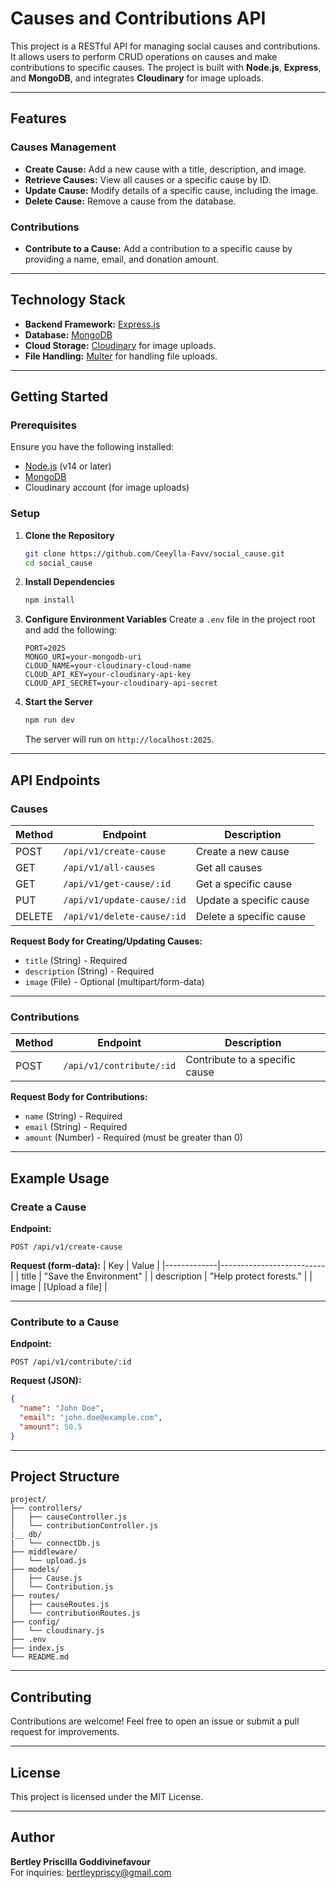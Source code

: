 # **Causes and Contributions API**

This project is a RESTful API for managing social causes and contributions. It allows users to perform CRUD operations on causes and make contributions to specific causes. The project is built with **Node.js**, **Express**, and **MongoDB**, and integrates **Cloudinary** for image uploads.

---

## **Features**

### **Causes Management**
- **Create Cause:** Add a new cause with a title, description, and image.
- **Retrieve Causes:** View all causes or a specific cause by ID.
- **Update Cause:** Modify details of a specific cause, including the image.
- **Delete Cause:** Remove a cause from the database.

### **Contributions**
- **Contribute to a Cause:** Add a contribution to a specific cause by providing a name, email, and donation amount.

---

## **Technology Stack**
- **Backend Framework:** [Express.js](https://expressjs.com/)
- **Database:** [MongoDB](https://www.mongodb.com/)
- **Cloud Storage:** [Cloudinary](https://cloudinary.com/) for image uploads.
- **File Handling:** [Multer](https://github.com/expressjs/multer) for handling file uploads.

---

## **Getting Started**

### **Prerequisites**
Ensure you have the following installed:
- [Node.js](https://nodejs.org/) (v14 or later)
- [MongoDB](https://www.mongodb.com/)
- Cloudinary account (for image uploads)

### **Setup**
1. **Clone the Repository**
   ```bash
   git clone https://github.com/Ceeylla-Favv/social_cause.git
   cd social_cause
   ```

2. **Install Dependencies**
   ```bash
   npm install
   ```

3. **Configure Environment Variables**
   Create a `.env` file in the project root and add the following:
   ```env
   PORT=2025
   MONGO_URI=your-mongodb-uri
   CLOUD_NAME=your-cloudinary-cloud-name
   CLOUD_API_KEY=your-cloudinary-api-key
   CLOUD_API_SECRET=your-cloudinary-api-secret
   ```

4. **Start the Server**
   ```bash
   npm run dev
   ```
   The server will run on `http://localhost:2025`.

---

## **API Endpoints**

### **Causes**
| Method | Endpoint                | Description               |
|--------|-------------------------|---------------------------|
| POST   | `/api/v1/create-cause`               | Create a new cause        |
| GET    | `/api/v1/all-causes`               | Get all causes            |
| GET    | `/api/v1/get-cause/:id`           | Get a specific cause      |
| PUT    | `/api/v1/update-cause/:id`           | Update a specific cause   |
| DELETE | `/api/v1/delete-cause/:id`           | Delete a specific cause   |

**Request Body for Creating/Updating Causes:**
- `title` (String) - Required
- `description` (String) - Required
- `image` (File) - Optional (multipart/form-data)

---

### **Contributions**
| Method | Endpoint                       | Description                          |
|--------|--------------------------------|--------------------------------------|
| POST   | `/api/v1/contribute/:id`       | Contribute to a specific cause       |

**Request Body for Contributions:**
- `name` (String) - Required
- `email` (String) - Required
- `amount` (Number) - Required (must be greater than 0)

---

## **Example Usage**

### **Create a Cause**
**Endpoint:**
```http
POST /api/v1/create-cause
```

**Request (form-data):**
| Key         | Value                    |
|-------------|--------------------------|
| title       | "Save the Environment"   |
| description | "Help protect forests."  |
| image       | [Upload a file]          |

---

### **Contribute to a Cause**
**Endpoint:**
```http
POST /api/v1/contribute/:id
```

**Request (JSON):**
```json
{
  "name": "John Doe",
  "email": "john.doe@example.com",
  "amount": 50.5
}
```

---

## **Project Structure**
```
project/
├── controllers/
│   ├── causeController.js
│   └── contributionController.js
|__ db/
|   └── connectDb.js
├── middleware/
│   └── upload.js
├── models/
│   ├── Cause.js
│   └── Contribution.js
├── routes/
│   ├── causeRoutes.js
│   └── contributionRoutes.js
├── config/
│   └── cloudinary.js
├── .env
├── index.js
└── README.md
```

---

## **Contributing**
Contributions are welcome! Feel free to open an issue or submit a pull request for improvements.

---

## **License**
This project is licensed under the MIT License.

---

## **Author**
**Bertley Priscilla Goddivinefavour**  
For inquiries: [bertleypriscy@gmail.com](mailto:bertleypriscy@gmail.com)

